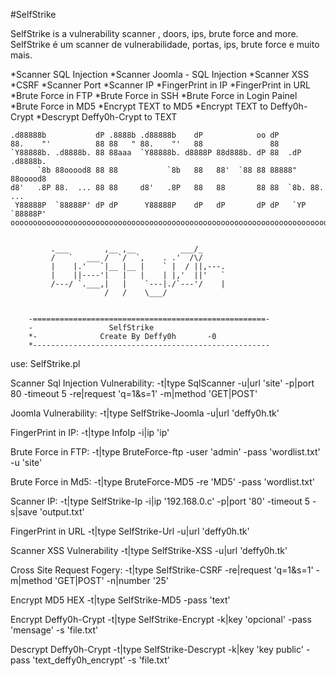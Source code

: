#SelfStrike

SelfStrike is a vulnerability scanner , doors, ips, brute force and more.
SelfStrike é um scanner de vulnerabilidade, portas, ips, brute force e muito mais.

*Scanner SQL Injection
*Scanner Joomla - SQL Injection
*Scanner XSS
*CSRF
*Scanner Port
*Scanner IP
*FingerPrint in IP
*FingerPrint in URL
*Brute Force in FTP
*Brute Force in SSH
*Brute Force in Login Painel
*Brute Force in MD5
*Encrypt TEXT to MD5
*Encrypt TEXT to Deffy0h-Crypt
*Descrypt Deffy0h-Crypt to TEXT


	.d88888b           dP .8888b .d88888b    dP            oo dP                
	88.    "'          88 88   " 88.    "'   88               88                
	`Y88888b. .d8888b. 88 88aaa  `Y88888b. d8888P 88d888b. dP 88  .dP  .d8888b. 
	      `8b 88ooood8 88 88           `8b   88   88'  `88 88 88888"   88ooood8 
	d8'   .8P 88.  ... 88 88     d8'   .8P   88   88       88 88  `8b. 88.  ... 
	 Y88888P  `88888P' dP dP      Y88888P    dP   dP       dP dP   `YP `88888P' 
	oooooooooooooooooooooooooooooooooooooooooooooooooooooooooooooooooooooooooooo

	
			 .___        ,__ ,__          ___/_     
			 /   `   ___ /  `/  `,    . .'  /\/     
			 |    |.'   `|__ |__ |    ` |  / ||,---.
			 |    ||----'|   |   |    | |,'  ||'   `
			 /---/ `.___,|   |    `---|./`---'/    |
						 /   /    \___/             
			
			
		-====================================================-
		-                 SelfStrike
		*-	        	Create By Deffy0h	    -0
		*-----------------------------------------------------



use:
SelfStrike.pl

 Scanner Sql Injection Vulnerability:
 -t|type SqlScanner -u|url 'site' -p|port 80 -timeout 5 -re|request 'q=1&s=1' -m|method 'GET|POST'
 
 Joomla Vulnerability:
 -t|type SelfStrike-Joomla -u|url 'deffy0h.tk'

 FingerPrint in IP:
 -t|type InfoIp -i|ip 'ip'

 Brute Force in FTP:
 -t|type BruteForce-ftp -user 'admin' -pass 'wordlist.txt' -u 'site'

 Brute Force in Md5:
 -t|type BruteForce-MD5 -re 'MD5' -pass 'wordlist.txt'

 Scanner IP:
 -t|type SelfStrike-Ip -i|ip '192.168.0.c' -p|port '80' -timeout 5 -s|save 'output.txt'

 FingerPrint in URL
 -t|type SelfStrike-Url -u|url 'deffy0h.tk'
 
  Scanner XSS Vulnerability
 -t|type SelfStrike-XSS -u|url 'deffy0h.tk'
 
  Cross Site Request Fogery:
 -t|type SelfStrike-CSRF -re|request 'q=1&s=1' -m|method 'GET|POST' -n|number '25'
 
  Encrypt MD5 HEX
 -t|type SelfStrike-MD5 -pass 'text'

  Encrypt Deffy0h-Crypt
 -t|type SelfStrike-Encrypt -k|key 'opcional' -pass 'mensage' -s 'file.txt'

 Descrypt Deffy0h-Crypt
 -t|type SelfStrike-Descrypt -k|key 'key public' -pass 'text_deffy0h_encrypt' -s 'file.txt'
